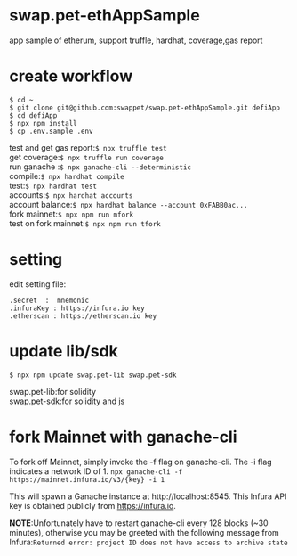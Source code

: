 # swap.pet-ethAppSample  
app sample of etherum, support truffle, hardhat, coverage,gas report  
   
# create workflow  
```  
$ cd ~
$ git clone git@github.com:swappet/swap.pet-ethAppSample.git defiApp  
$ cd defiApp  
$ npx npm install  
$ cp .env.sample .env
```
 
test and get gas report:`$ npx truffle test`     
get coverage:`$ npx truffle run coverage`  
run ganache :`$ npx ganache-cli --deterministic`  
compile:`$ npx hardhat compile`  
test:`$ npx hardhat test`  
accounts:`$ npx hardhat accounts`  
account balance:`$ npx hardhat balance --account 0xFABB0ac...`  
fork mainnet:`$ npx npm run mfork`    
test on fork mainnet:`$ npx npm run tfork`  

# setting
edit setting file:
```
.secret  :  mnemonic  
.infuraKey : https://infura.io key
.etherscan : https://etherscan.io key  
```

# update lib/sdk
```
$ npx npm update swap.pet-lib swap.pet-sdk 
```
swap.pet-lib:for solidity  
swap.pet-sdk:for solidity and js  
 
# fork Mainnet with ganache-cli 
To fork off Mainnet, simply invoke the -f flag on ganache-cli. The -i flag indicates a network ID of 1.
`npx ganache-cli -f https://mainnet.infura.io/v3/{key} -i 1`

This will spawn a Ganache instance at http://localhost:8545. This Infura API key is obtained publicly from https://infura.io. 

**NOTE**:Unfortunately have to restart ganache-cli every 128 blocks (~30 minutes), otherwise you may be greeted with the following message from Infura:`Returned error: project ID does not have access to archive state`
